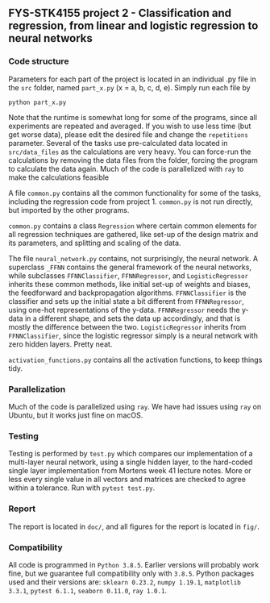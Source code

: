 ## FYS-STK4155 project 2 - Classification and regression, from linear and logistic regression to neural networks
### Code structure
Parameters for each part of the project is located in an individual .py file in the ```src``` folder, named ```part_x.py``` (x = a, b, c, d, e). Simply run each file by

```
python part_x.py
```

Note that the runtime is somewhat long for some of the programs, since all experiments are repeated and averaged. If you wish to use less time (but get worse data), please edit the desired file and change the ```repetitions``` parameter. Several of the tasks use pre-calculated data located in ```src/data_files``` as the calculations are very heavy. You can force-run the calculations by removing the data files from the folder, forcing the program to calculate the data again. Much of the code is parallelized with ```ray``` to make the calculations feasible


A file ```common.py``` contains all the common functionality for some of the tasks, including the regression code from project 1. ```common.py``` is not run directly, but imported by the other programs.

```common.py``` contains a class ```Regression``` where certain common elements for all regression techniques are gathered, like set-up of the design matrix and its parameters, and splitting and scaling of the data.

The file ```neural_network.py``` contains, not surprisingly, the neural network. A superclass ```_FFNN``` contains the general framework of the neural networks, while subclasses ```FFNNClassifier```, ```FFNNRegressor```, and ```LogisticRegressor``` inherits these common methods, like initial set-up of weights and biases, the feedforward and backpropagation algorithms. ```FFNNClassifier``` is the classifier and sets up the initial state a bit different from ```FFNNRegressor```, using one-hot representations of the y-data. ```FFNNRegressor``` needs the y-data in a different shape, and sets the data up accordingly, and that is mostly the difference between the two. ```LogisticRegressor``` inherits from ```FFNNClassifier```, since the logistic regressor simply is a neural network with zero hidden layers. Pretty neat.

```activation_functions.py``` contains all the activation functions, to keep things tidy.

### Parallelization
Much of the code is parallelized using ```ray```. We have had issues using ```ray``` on Ubuntu, but it works just fine on macOS.

### Testing
Testing is performed by ```test.py``` which compares our implementation of a multi-layer neural network, using a single hidden layer, to the hard-coded single layer implementation from Mortens week 41 lecture notes. More or less every single value in all vectors and matrices are checked to agree within a tolerance. Run with ```pytest test.py```.


### Report
The report is located in ```doc/```, and all figures for the report is located in ```fig/```.

### Compatibility
All code is programmed in ```Python 3.8.5```. Earlier versions will probably work fine, but we guarantee full compatibility only with ```3.8.5```. Python packages used and their versions are: ```sklearn 0.23.2```, ```numpy 1.19.1```, ```matplotlib 3.3.1```, ```pytest 6.1.1```, ```seaborn 0.11.0```, ```ray 1.0.1```.